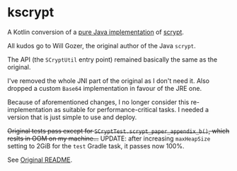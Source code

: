 kscrypt
=======

A Kotlin conversion of a [pure Java implementation](https://github.com/wg/scrypt)
of [scrypt](http://www.tarsnap.com/scrypt/scrypt.pdf).

All kudos go to Will Gozer, the original author of the Java `scrypt`.

The API (the `SCryptUtil` entry point) remained basically the same as the original.

I've removed the whole JNI part of the original as I don't need it. Also
dropped a custom `Base64` implementation in favour of the JRE one.

Because of aforementioned changes, I no longer consider this re-implementation as
suitable for performance-critical tasks. I needed a version
that is just simple to use and deploy.

~~Original tests pass except for `SCryptTest.scrypt_paper_appendix_b()`, which reslts in OOM on my machine...~~
UPDATE: after increasing `maxHeapSize` setting to 2GiB for the `test` Gradle task, it passes now 100%.

See [Original README](README.orig).
